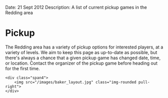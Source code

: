 Date: 21 Sept 2012
Description: A list of current pickup games in the Redding area

# Pickup


<div class="row">
    <div class="span8">
The Redding area has a variety of pickup options for interested players,
at a variety of levels. We aim to keep this page as up-to-date as possible,
but there's always a chance that a given pickup game has changed date,
time, or location. Contact the organizer of the pickup game before heading
out for the first time.
    </div>

    <div class="span4">
        <img src="/images/baker_layout.jpg" class="img-rounded pull-right">
    </div>

</div>



